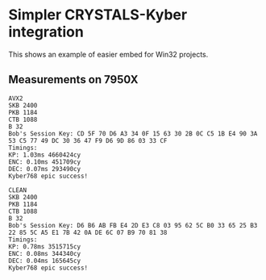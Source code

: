 # Simpler CRYSTALS-Kyber integration

This shows an example of easier embed for Win32 projects.

## Measurements on 7950X

```
AVX2
SKB 2400
PKB 1184
CTB 1088
B 32
Bob's Session Key: CD 5F 70 D6 A3 34 0F 15 63 30 2B 0C C5 1B E4 90 3A 53 C5 77 49 DC 30 36 47 F9 D6 9D 86 03 33 CF
Timings:
KP: 1.03ms 4660424cy
ENC: 0.10ms 451709cy
DEC: 0.07ms 293490cy
Kyber768 epic success!
```

```
CLEAN
SKB 2400
PKB 1184
CTB 1088
B 32
Bob's Session Key: D6 B6 AB FB E4 2D E3 C8 03 95 62 5C B0 33 65 25 B3 22 85 5C A5 E1 7B 42 0A DE 6C 07 B9 70 81 38
Timings:
KP: 0.78ms 3515715cy
ENC: 0.08ms 344340cy
DEC: 0.04ms 165645cy
Kyber768 epic success!
```
